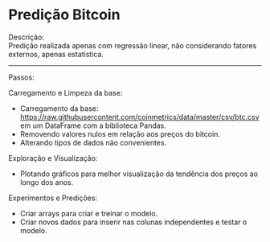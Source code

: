 # Predição Bitcoin

Descrição:\
Predição realizada apenas com regressão linear, não considerando fatores externos, apenas estatística.

---

Passos:

Carregamento e Limpeza da base: 
- Carregamento da base: https://raw.githubusercontent.com/coinmetrics/data/master/csv/btc.csv em um DataFrame com a biblioteca Pandas.
- Removendo valores nulos em relação aos preços do bitcoin.
- Alterando tipos de dados não convenientes.

Exploração e Visualização:
- Plotando gráficos para melhor visualização da tendência dos preços ao longo dos anos.

Experimentos e Predições:
- Criar arrays para criar e treinar o modelo.
- Criar novos dados para inserir nas colunas independentes e testar o modelo.